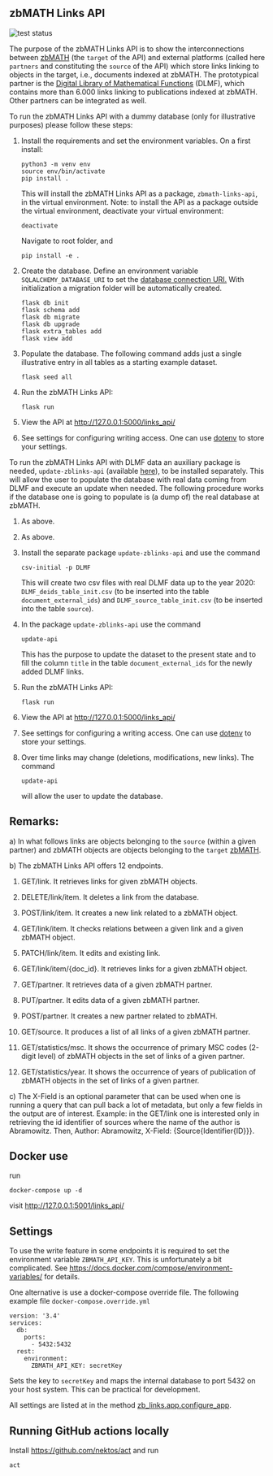 ## zbMATH Links API
![test status](https://github.com/zbmathopen/linksApi/actions/workflows/pytest.yml/badge.svg)

The purpose of the zbMATH Links API is to show the interconnections between [zbMATH](https://zbmath.org/) (the `target` of the API) and external platforms (called here `partners` and constituting the `source` of the API) which store links linking to objects in the target, i.e., documents indexed at zbMATH. 
The prototypical partner is the [Digital Library of Mathematical Functions](https://dlmf.nist.gov/) (DLMF), which contains more than 6.000 links linking to publications indexed at zbMATH. 
Other partners can be integrated as well.

To run the zbMATH Links API with a dummy database (only for illustrative purposes) please follow these steps:

1) Install the requirements and set the environment variables.
On a first install:

    ```
    python3 -m venv env
    source env/bin/activate
    pip install .
    ```

    This will install the zbMATH Links API  as a package, `zbmath-links-api`, in the virtual environment. 
    Note: to install the API as a package outside the virtual environment, deactivate your virtual environment:
    
    ```
    deactivate
    ```
    
    Navigate to root folder, and
    
    ```
    pip install -e .
    ```


2) Create the database.
Define an environment variable `SQLALCHEMY_DATABASE_URI` to set the [database connection URI.](https://flask-sqlalchemy.palletsprojects.com/en/2.x/config/?highlight=sqlalchemy_database_uri#connection-uri-format)
With initialization a migration folder will be automatically created.
   
   ```
   flask db init
   flask schema add
   flask db migrate
   flask db upgrade
   flask extra_tables add
   flask view add
   ```


3) Populate the database. 
The following command adds just a single illustrative entry in all tables as a starting example dataset.
   
   ```
   flask seed all
   ```

4) Run the zbMATH Links API:

   ```
   flask run
   ```

5) View the API at http://127.0.0.1:5000/links_api/

6) See settings for configuring writing access. 
One can use [dotenv](https://pypi.org/project/python-dotenv/) to store your settings.
   
To run the zbMATH Links API with DLMF data an auxiliary package is needed, `update-zblinks-api` (available [here](https://github.com/zbMATHOpen/Update_Links)), to be installed separately. 
This will allow the user to populate the database with real data coming from DLMF and execute an update when needed. 
The following procedure works if the database one is going to populate is (a dump of) the real database at zbMATH.

1) As above.

2) As above.
   
3) Install the separate package `update-zblinks-api` and use the command

   ```
   csv-initial -p DLMF
   ```
   
   This will create two csv files with real DLMF data up to the year 2020: `DLMF_deids_table_init.csv` (to be inserted into the table `document_external_ids`) and  `DLMF_source_table_init.csv` (to be inserted into the table `source`).
   
4) In the package `update-zblinks-api`  use the command

   ```
   update-api
   ```
   
   This has the purpose to update the dataset to the present state and to fill the column `title` in the table `document_external_ids` for the newly added DLMF links.
   
   
5) Run the zbMATH Links API:

   ```
   flask run
   ```

6) View the API at http://127.0.0.1:5000/links_api/

7) See settings for configuring a writing access. 
One can use [dotenv](https://pypi.org/project/python-dotenv/) to store your settings.
   
8) Over time links may change (deletions, modifications, new links). The command

   ```
   update-api
   ```
   
   will allow the user to update the database.

## Remarks:

a) In what follows links are objects belonging to the `source` (within a given partner) and zbMATH objects are objects belonging to the `target` [zbMATH](https://zbmath.org/).

b) The zbMATH Links API offers 12 endpoints.

1. GET/link. It retrieves links for given zbMATH objects.

2. DELETE/link/item. It deletes a link from the database.

3. POST/link/item. It creates a new link related to a zbMATH object.

4. GET/link/item. It checks relations between a given link and a given zbMATH object.

5. PATCH/link/item. It edits and existing link.

6. GET/link/item/{doc_id}. It retrieves links for a given zbMATH object.

7. GET/partner. It retrieves data of a given zbMATH partner.

8. PUT/partner. It edits data of a given zbMATH partner.

9. POST/partner. It creates a new partner related to zbMATH.

10. GET/source. It produces a list of all links of a given zbMATH partner.

11. GET/statistics/msc. It shows the occurrence of primary MSC codes (2-digit level) of zbMATH objects in the set of links of a given partner.

12. GET/statistics/year. It shows the occurrence of years of publication of zbMATH objects in the set of links of a given partner.

c) The X-Field is an optional parameter that can be used when one is running a query that can pull back a lot of metadata, but only a few fields in the output are of interest. Example: in the GET/link one is interested only in retrieving the id identifier of sources where the name of the author is Abramowitz.
Then, Author: Abramowitz, X-Field: {Source{Identifier{ID}}}.

## Docker use

run
```
docker-compose up -d
```
visit http://127.0.0.1:5001/links_api/

## Settings

To use the write feature in some endpoints it is required to set the environment variable
`ZBMATH_API_KEY`.
This is unfortunately a bit complicated.
See
https://docs.docker.com/compose/environment-variables/
for details.

One alternative is use a docker-compose override file.
The following example file `docker-compose.override.yml`
```
version: '3.4'
services:
  db:
    ports:
      - 5432:5432
  rest:
    environment:
      ZBMATH_API_KEY: secretKey
```
Sets the key to `secretKey` and maps the internal database to port 5432 on your host system.
This can be practical for development.

All settings are listed at in the method [zb_links.app.configure_app](src/zb_links/app.py).
## Running GitHub actions locally
Install https://github.com/nektos/act and run
```
act
```